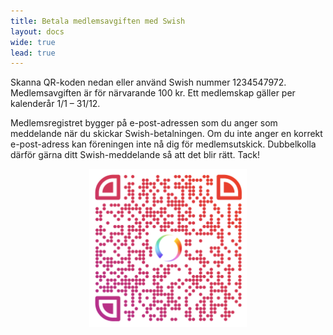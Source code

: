 ```yaml
---
title: Betala medlemsavgiften med Swish
layout: docs
wide: true
lead: true
---
```


Skanna QR-koden nedan eller använd Swish nummer 1234547972. Medlemsavgiften är för närvarande 100 kr. Ett medlemskap gäller per kalenderår 1/1 – 31/12.

Medlemsregistret bygger på e-post-adressen som du anger som meddelande när du skickar Swish-betalningen. Om du inte anger en korrekt e-post-adress kan föreningen inte nå dig för medlemsutskick. Dubbelkolla därför gärna ditt Swish-meddelande så att det blir rätt. Tack!

<center><img alt="Luftdata Swish QR code" src="swish.png" width="50%" height="50%" /></center>
